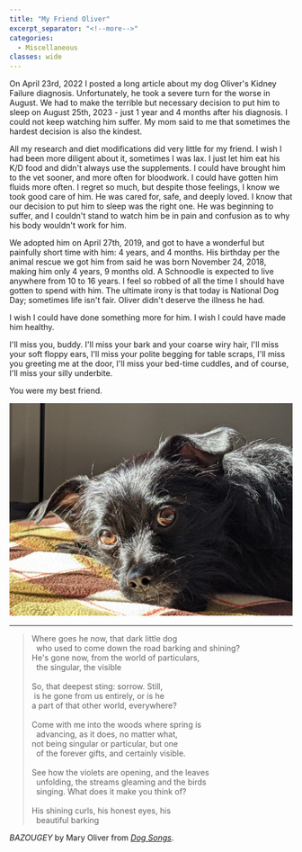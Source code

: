 ```yaml
---
title: "My Friend Oliver"
excerpt_separator: "<!--more-->"
categories:
  - Miscellaneous
classes: wide
---
```




<!--more-->

On April 23rd, 2022 I posted a long article about my dog Oliver's Kidney Failure diagnosis. Unfortunately, he took a severe turn for the worse in August. We had to make the terrible but necessary decision to put him to sleep on August 25th, 2023 - just 1 year and 4 months after his diagnosis. I could not keep watching him suffer. My mom said to me that sometimes the hardest decision is also the kindest.

All my research and diet modifications did very little for my friend. I wish I had been more diligent about it, sometimes I was lax. I just let him eat his K/D food and didn't always use the supplements. I could have brought him to the vet sooner, and more often for bloodwork. I could have gotten him fluids more often. I regret so much, but despite those feelings, I know we took good care of him. He was cared for, safe, and deeply loved. I know that our decision to put him to sleep was the right one. He was beginning to suffer, and I couldn't stand to watch him be in pain and confusion as to why his body wouldn't work for him. 

We adopted him on April 27th, 2019, and got to have a wonderful but painfully short time with him: 4 years, and 4 months. His birthday per the animal rescue we got him from said he was born November 24, 2018, making him only 4 years, 9 months old. A Schnoodle is expected to live anywhere from 10 to 16 years. I feel so robbed of all the time I should have gotten to spend with him. The ultimate irony is that today is National Dog Day; sometimes life isn't fair. Oliver didn't deserve the illness he had. 

I wish I could have done something more for him. I wish I could have made him healthy.

I'll miss you, buddy. I'll miss your bark and your coarse wiry hair, I'll miss your soft floppy ears, I'll miss your polite begging for table scraps, I'll miss you greeting me at the door, I'll miss your bed-time cuddles, and of course, I'll miss your silly underbite.

You were my best friend.

![Oliver](/assets/images/oliver/oliver.jpg "Ollie Bear")

<hr>


<blockquote>
Where goes he now, that dark little dog<br>
&nbsp; who used to come down the road barking and shining? <br>
He's gone now, from the world of particulars,<br>
&nbsp; the singular, the visible<br>
<br>
So, that deepest sting: sorrow. Still,<br>
&nbsp;is he gone from us entirely, or is he<br>
a part of that other world, everywhere?<br>
<br>
Come with me into the woods where spring is<br>
&nbsp; advancing, as it does, no matter what,<br>
not being singular or particular, but one<br>
&nbsp; of the forever gifts, and certainly visible.<br>
<br>
See how the violets are opening, and the leaves<br>
&nbsp; unfolding, the streams gleaming and the birds<br>
&nbsp; singing. What does it make you think of?<br>
<br>
His shining curls, his honest eyes, his<br>
&nbsp; beautiful barking<br>
</blockquote>

<cite>BAZOUGEY</cite> by Mary Oliver from  <cite><a href="https://www.amazon.com/Dog-Songs-Poems-Mary-Oliver/dp/0143125834" target="_blank">Dog Songs</a></cite>.
